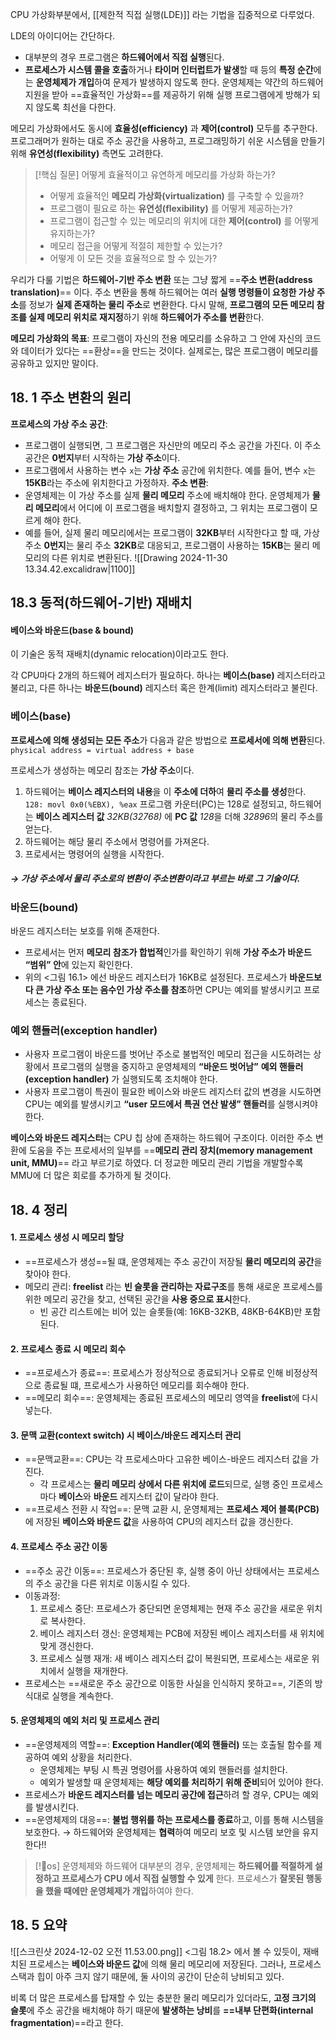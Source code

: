 CPU 가상화부분에서, [[제한적 직접 실행(LDE)]] 라는 기법을 집중적으로 다루었다. 

LDE의 아이디어는 간단하다. 
- 대부분의 경우 프로그램은 **하드웨어에서 직접 실행**된다. 
- **프로세스가 시스템 콜을 호출**하거나 **타이머 인터럽트가 발생**할 때 등의 **특정 순간**에는 **운영체제가 개입**하여 문제가 발생하지 않도록 한다. 
운영체제는 약간의 하드웨어 지원을 받아 ==효율적인 가상화==를 제공하기 위해 실행 프로그램에게 방해가 되지 않도록 최선을 다한다. 

메모리 가상화에서도 동시에 **효율성(efficiency)** 과 **제어(control)** 모두를 추구한다. 
프로그래머가 원하는 대로 주소 공간을 사용하고, 프로그래밍하기 쉬운 시스템을 만들기 위해 **유연성(flexibility)** 측면도 고려한다.


> [!핵심 질문] 어떻게 효율적이고 유연하게 메모리를 가상화 하는가?
> - 어떻게 효율적인 **메모리 가상화(virtualization)** 를 구축할 수 있을까?
> - 프로그램이 필요로 하는 **유연성(flexibility)** 를 어떻게 제공하는가?
> - 프로그램이 접근할 수 있는 메모리의 위치에 대한 **제어(control)** 를 어떻게 유지하는가?
> - 메모리 접근을 어떻게 적절히 제한할 수 있는가?
> - 어떻게 이 모든 것을 효율적으로 할 수 있는가?

우리가 다룰 기법은 **하드웨어-기반 주소 변환** 또는 그냥 짧게 ==**주소 변환(address translation)**== 이다. 주소 변환을 통해 하드웨어는 여러 **실행 명령들이 요청한 가상 주소**를 정보가 **실제 존재하는 물리 주소**로 변환한다. 
다시 말해, **프로그램의 모든 메모리 참조를 실제 메모리 위치로 재지정**하기 위해 **하드웨어가 주소를 변환**한다. 

**메모리 가상화의 목표**: 프로그램이 자신의 전용 메모리를 소유하고 그 안에 자신의 코드와 데이터가 있다는 ==환상==을 만드는 것이다. 실제로는, 많은 프로그램이 메모리를 공유하고 있지만 말이다. 

## 18. 1 주소 변환의 원리
**프로세스의 가상 주소 공간**:
- 프로그램이 실행되면, 그 프로그램은 자신만의 메모리 주소 공간을 가진다. 이 주소 공간은 **0번지**부터 시작하는 **가상 주소**이다. 
- 프로그램에서 사용하는 변수 `x`는 **가상 주소** 공간에 위치한다. 예를 들어, 변수 `x`는 **15KB**라는 주소에 위치한다고 가정하자. 
**주소 변환**:
- 운영체제는 이 가상 주소를 실제 **물리 메모리** 주소에 배치해야 한다. 운영체제가 **물리 메모리**에서 어디에 이 프로그램을 배치할지 결정하고, 그 위치는 프로그램이 모르게 해야 한다. 
- 예를 들어, 실제 물리 메모리에서는 프로그램이 **32KB**부터 시작한다고 할 때, 가상 주소 **0번지**는 물리 주소 **32KB**로 대응되고, 프로그램이 사용하는 **15KB**는 물리 메모리의 다른 위치로 변환된다. 
![[Drawing 2024-11-30 13.34.42.excalidraw|1100]]
## 18.3 동적(하드웨어-기반) 재배치
#### 베이스와 바운드(base & bound)
이 기술은 동적 재배치(dynamic relocation)이라고도 한다. 

각 CPU마다 2개의 하드웨어 레지스터가 필요하다. 
하나는 **베이스(base)** 레지스터라고 불리고, 
다른 하나는 **바운드(bound)** 레지스터 혹은 한계(limit) 레지스터라고 불린다. 

### 베이스(base)
**프로세스에 의해 생성되는 모든 주소**가 다음과 같은 방법으로 **프로세서에 의해 변환**된다. 
`physical address = virtual address + base`

프로세스가 생성하는 메모리 참조는 **가상 주소**이다. 
1. 하드웨어는 **베이스 레지스터의 내용**을 이 **주소에 더하**여 **물리 주소를 생성**한다. 
   `128: movl 0x0(%EBX), %eax`
   프로그램 카운터(PC)는 128로 설정되고, 하드웨어는 **베이스 레지스터 값** *32KB(32768)* 에 **PC 값** *128*을 더해  *32896*의 물리 주소를 얻는다. 
2. 하드웨어는 해당 물리 주소에서 명령어를 가져온다. 
3. 프로세서는 명령어의 실행을 시작한다. 
##### → 가상 주소에서 물리 주소로의 변환이 **주소변환**이라고 부르는 바로 그 기술이다. 

### 바운드(bound)
바운드 레지스터는 보호를 위해 존재한다. 
- 프로세서는 먼저 **메모리 참조가 합법적**인가를 확인하기 위해 **가상 주소가 바운드 
  “범위” 안**에 있는지 확인한다. 
- 위의 <그림 16.1> 에선 바운드 레지스터가 16KB로 설정된다. 프로세스가 **바운드보다 큰 가상 주소 또는 음수인 가상 주소를 참조**하면 CPU는 예외를 발생시키고 프로세스는 종료된다. 
### 예외 핸들러(exception handler)
- 사용자 프로그램이 바운드를 벗어난 주소로 불법적인 메모리 접근을 시도하려는 상황에서 프로그램의 실행을 중지하고 운영체제의 **“바운드 벗어남”** **예외 핸들러(exception handler)** 가 실행되도록 조치해야 한다. 
- 사용자 프로그램이 특권이 필요한 베이스와 바운드 레지스터 값의 변경을 시도하면 CPU는 예외를 발생시키고 **“user 모드에서 특권 연산 발생” 핸들러**를 실행시켜야 한다. 


**베이스와 바운드 레지스터**는 CPU 칩 상에 존재하는 하드웨어 구조이다. 
이러한 주소 변환에 도움을 주는 프로세서의 일부를 ==**메모리 관리 장치(memory management unit, MMU)**== 라고 부르기로 하였다. 
더 정교한 메모리 관리 기법을 개발할수록 MMU에 더 많은 회로를 추가하게 될 것이다. 

## 18. 4 정리
#### 1. 프로세스 생성 시 메모리 할당
- ==프로세스가 생성==될 떄, 운영체제는 주소 공간이 저장될 **물리 메모리의 공간**을 찾아야 한다. 
- 메모리 관리: **freelist** 라는 **빈 슬롯을 관리하는 자료구조**를 통해 새로운 프로세스를 위한 메모리 공간을 찾고, 선택된 공간을 **사용 중으로 표시**한다. 
	- 빈 공간 리스트에는 비어 있는 슬롯들(예: 16KB-32KB, 48KB-64KB)만 포함된다.
#### 2. 프로세스 종료 시 메모리 회수
- ==프로세스가 종료==: 프로세스가 정상적으로 종료되거나 오류로 인해 비정상적으로 종료될 떄, 프로세스가 사용하던 메모리를 회수해야 한다. 
- ==메모리 회수==: 운영체제는 종료된 프로세스의 메모리 영역을 **freelist**에 다시 넣는다. 
#### 3. 문맥 교환(context switch) 시 베이스/바운드 레지스터 관리
- ==문맥교환==: CPU는 각 프로세스마다 고유한 베이스-바운드 레지스터 값을 가진다. 
	- 각 프로세스는 **물리 메모리 상에서 다른 위치에 로드**되므로, 실행 중인 프로세스마다 **베이스**와 **바운드** 레지스터 값이 달라야 한다. 
- ==프로세스 전환 시 작업==: 문맥 교환 시, 운영체제는 **프로세스 제어 블록(PCB)** 에 저장된 **베이스와 바운드 값**을 사용하여 CPU의 레지스터 값을 갱신한다. 
#### 4. 프로세스 주소 공간 이동
- ==주소 공간 이동==: 프로세스가 중단된 후, 실행 중이 아닌 상태에서는 프로세스의 주소 공간을 다른 위치로 이동시킬 수 있다. 
- 이동과정: 
	1. 프로세스 중단: 프로세스가 중단되면 운영체제는 현재 주소 공간을 새로운 위치로 복사한다. 
	2. 베이스 레지스터 갱신: 운영체제는 PCB에 저장된 베이스 레지스터를 새 위치에 맞게 갱신한다. 
	3. 프로세스 실행 재개: 새 베이스 레지스터 값이 복원되면, 프로세스는 새로운 위치에서 실행을 재개한다. 
- 프로세스는 ==새로운 주소 공간으로 이동한 사실을 인식하지 못하고==, 기존의 방식대로 실행을 계속한다. 
#### 5. 운영체제의 예외 처리 및 프로세스 관리
- ==운영체제의 역할==: **Exception Handler(예외 핸들러)** 또는 호출될 함수를 제공하여 예외 상황을 처리한다. 
	- 운영체제는 부팅 시 특권 명령어를 사용하여 예외 핸들러를 설치한다. 
	- 예외가 발생할 때 운영체제는 **해당 예외를 처리하기 위해 준비**되어 있어야 한다. 
- 프로세스가 **바운드 레지스터를 넘는 메모리 공간에 접근**하려 할 경우, CPU는 예외를 발생시킨다. 
- ==운영체제의 대응==: **불법 행위를 하는 프로세스를 종료**하고, 이를 통해 시스템을 보호한다. 
  → 하드웨어와 운영체제는 **협력**하여 메모리 보호 및 시스템 보안을 유지한다!!
> [!os] 운영체제와 하드웨어
> 대부분의 경우, 운영체제는 **하드웨어를 적절하게 설정하고 프로세스가 CPU 에서 직접 실행할 수 있게** 한다. 프로세스가 **잘못된 행동을 했을 때에만 운영체제가 개입**하여야 한다.

## 18. 5 요약
![[스크린샷 2024-12-02 오전 11.53.00.png]]
<그림 18.2> 에서 볼 수 있듯이, 재배치된 프로세스는 **베이스와 바운드 값**에 의해 물리 메모리에 저장된다. 
그러나, 프로세스 스택과 힙이 아주 크지 않기 때문에, 둘 사이의 공간이 단순히 낭비되고 있다. 

비록 더 많은 프로세스를 탑재할 수 있는 충분한 물리 메모리가 있더라도, **고정 크기의 슬롯**에 주소 공간을 배치해야 하기 때문에 **발생하는 낭비**를 **==내부 단편화(internal fragmentation**)==라고 한다.



